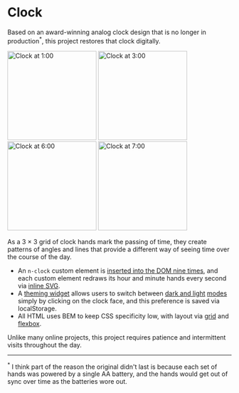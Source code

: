 # Clock

Based on an award-winning analog clock design that is no longer in production<sup>*</sup>, this project restores that clock digitally.

<img src="https://assets.gauslin.com/images/screenshots/clock-0100.png" alt="Clock at 1:00" width="200" height="200">
<img src="https://assets.gauslin.com/images/screenshots/clock-0300.png" alt="Clock at 3:00" width="200" height="200">
<img src="https://assets.gauslin.com/images/screenshots/clock-0600.png" alt="Clock at 6:00" width="200" height="200">
<img src="https://assets.gauslin.com/images/screenshots/clock-0700.png" alt="Clock at 7:00" width="200" height="200">

As a 3 × 3 grid of clock hands mark the passing of time, they create patterns of angles and lines that provide a different way of seeing time over the course of the day. 

- An `n-clock` custom element is [inserted into the DOM nine times][nine_clocks], and each custom element redraws its hour and minute hands every second via [inline SVG][inline_svg].
- A [theming widget][theming] allows users to switch between [dark and light][theme_hash] [modes][theme_loop] simply by clicking on the clock face, and this preference is saved via localStorage.
- All HTML uses BEM to keep CSS specificity low, with layout via [grid][grid] and [flexbox][flexbox].

Unlike many online projects, this project requires patience and intermittent visits throughout the day.

---

<sup>*</sup> I think part of the reason the original didn't last is because each set of hands was powered by a single AA battery, and the hands would get out of sync over time as the batteries wore out.

[flexbox]: https://github.com/bgauslin/clock/blob/f3cad130992503aa9a9f6188d2c39b9e4af27597/source/stylus/clock/clocks.styl#L10-L14
[grid]: https://github.com/bgauslin/clock/blob/f3cad130992503aa9a9f6188d2c39b9e4af27597/source/stylus/clock/html.styl#L12-L16
[inline_svg]: https://github.com/bgauslin/clock/blob/289ce0834b04cb46c771238e391576a3ccc4305f/source/js/modules/Clock.js#L59-L79
[nine_clocks]: https://github.com/bgauslin/clock/blob/f3cad130992503aa9a9f6188d2c39b9e4af27597/source/js/clock.js#L30-L35
[theming]: https://github.com/bgauslin/clock/blob/289ce0834b04cb46c771238e391576a3ccc4305f/source/js/modules/Theme.js#L11-L48
[theme_hash]: https://github.com/bgauslin/clock/blob/289ce0834b04cb46c771238e391576a3ccc4305f/source/stylus/config/constants.styl#L2-L21
[theme_loop]: https://github.com/bgauslin/clock/blob/289ce0834b04cb46c771238e391576a3ccc4305f/source/stylus/clock/theme.styl#L1-L23
